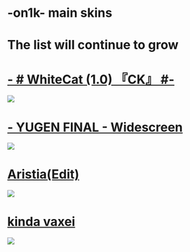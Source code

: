 # -on1k- main skins

# The list will continue to grow

# [-        # WhiteCat (1.0) 『CK』 #-](https://www.dropbox.com/s/znva6iazp345nny/-%20%20%20%20%20%20%20%20%23%20WhiteCat%20%281.0%29%20%E3%80%8ECK%E3%80%8F%20%23-.osk?dl=0)
![](https://sun9-67.userapi.com/impf/LVnVaxoRxVkMaZkwCEVL6Rvz99l7lauPOpTDDg/-10Imz1EGzc.jpg?size=1920x1080&quality=96&proxy=1&sign=955df643f808ceb64fef6c6a0d52835f&type=album)

# [- YUGEN FINAL - Widescreen](https://www.dropbox.com/s/8r0oypta3v5qc4n/-%20YUGEN%20FINAL%20-%20Widescreen.osk?dl=0)
![](https://sun9-46.userapi.com/impf/QZUbIPCbVIkZzjufQGtOxqlqhaHwUlAFJnqmRQ/vtI9-myQ3YU.jpg?size=1920x1080&quality=96&proxy=1&sign=e8c66afef18795dacd368c40eb3b1744&type=album)

# [Aristia(Edit)](https://www.dropbox.com/s/huzv2m0xjk0tj94/Aristia%28Edit%29.osk?dl=0)
![](https://sun9-59.userapi.com/impf/R38aXfzxBOmXv4EkdHdgu9Z-LSrB_32r-qMnTg/VgdVEFEH834.jpg?size=1920x1080&quality=96&proxy=1&sign=2436bd54eb5dd1ef5c5d05789b738bc4&type=album)

# [kinda vaxei](https://www.dropbox.com/scl/fi/02xs2djjyxkyf7s2jx0kp/twitch_tvutsuloli.osk?rlkey=oepgcr6d33h9lkbkkolgmpaw1&dl=0)
![](https://sun3-24.userapi.com/impg/F1C9yvxni0SAluPpFkZuTLdS3Hp8-YbdnObkCg/5XTsCSWzmhg.jpg?size=1920x1080&quality=96&sign=dbf167c44ff7d7b870b54400d4e00893&type=album)
